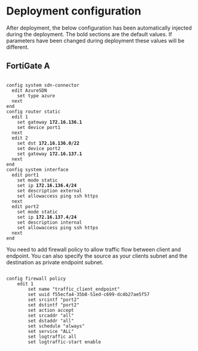 
# Deployment configuration

After deployment, the below configuration has been automatically injected during the deployment. The bold sections are the default values. If parameters have been changed during deployment these values will be different.

## FortiGate A

<pre><code>
config system sdn-connector
  edit AzureSDN
    set type azure
  next
end
config router static
  edit 1
    set gateway <b>172.16.136.1</b>
    set device port1
  next
  edit 2
    set dst <b>172.16.136.0/22</b>
    set device port2
    set gateway <b>172.16.137.1</b>
  next
end
config system interface
  edit port1
    set mode static
    set ip <b>172.16.136.4/24</b>
    set description external
    set allowaccess ping ssh https
  next
  edit port2
    set mode static
    set ip <b>172.16.137.4/24</b>
    set description internal
    set allowaccess ping ssh https
  next
end
</code></pre>

You need to add firewall policy to allow traffic flow between client and endpoint. You can also specify the source as your clients subnet and the destination as private endpoint subnet.

<pre><code>
config firewall policy
    edit 1
        set name "traffic_client_endpoint"
        set uuid f55ecfa4-35b8-51ed-c699-dc4b27ae5f57
        set srcintf "port2"
        set dstintf "port2"
        set action accept
        set srcaddr "all"
        set dstaddr "all"
        set schedule "always"
        set service "ALL"
        set logtraffic all
        set logtraffic-start enable

</code></pre>
